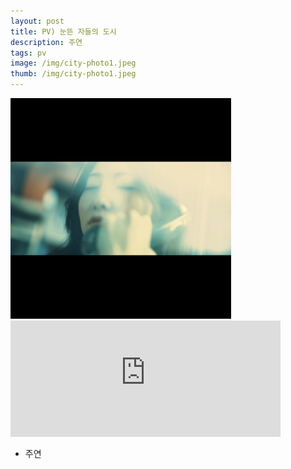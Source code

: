 ```yaml
---
layout: post
title: PV) 눈뜬 자들의 도시
description: 주연
tags: pv
image: /img/city-photo1.jpeg
thumb: /img/city-photo1.jpeg
---
```


<img src="../img/city-photo1.jpeg" width="70%" height="70%">
<iframe width="432" height="185.5" src="https://www.youtube.com/embed/c9aPmLOJJVQ" title="눈뜬자들의도시" frameborder="0" allow="accelerometer; autoplay; clipboard-write; encrypted-media; gyroscope; picture-in-picture; web-share" allowfullscreen></iframe>


- 주연

